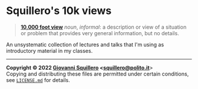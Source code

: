 # Squillero's 10k views

> [**10,000 foot view**](https://dictionary.cambridge.org/dictionary/english/10000-foot-view) *noun*, *informal*: a description or view of a situation or problem that provides very general information, but no details.

An unsystematic collection of lectures and talks that I'm using as introductory material in my classes.

----------------------------------------

**Copyright © 2022 [Giovanni Squillero](https://squillero.github.io/) <[squillero@polito.it](mailto:squillero@polito.it)**>  
Copying and distributing these files are permitted under certain conditions, see [`LICENSE.md`](./LICENSE.md) for details.
